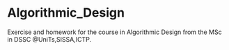 # Algorithmic_Design

Exercise and homework for the course in Algorithmic Design from the MSc in DSSC @UniTs,SISSA,ICTP.
